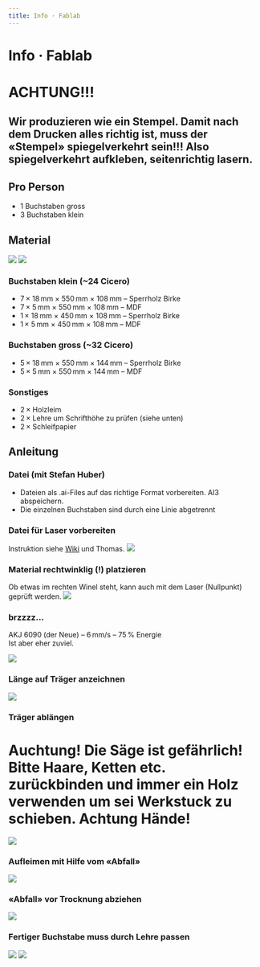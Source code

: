 ```yaml
---
title: Info · Fablab
---
```


# Info · Fablab

<div class='header'></div>

# ACHTUNG!!!
## Wir produzieren wie ein Stempel. Damit nach dem Drucken alles richtig ist, muss der «Stempel» spiegelverkehrt sein!!! Also spiegelverkehrt aufkleben, seitenrichtig lasern.


## Pro Person
* 1 Buchstaben gross
* 3 Buchstaben klein



## Material
![](./img/IMG_7766.JPG)
![](./img/IMG_7764.JPG)

### Buchstaben klein (~24 Cicero)
* 7 × 18 mm × 550 mm × 108 mm – Sperrholz Birke
* 7 × 5 mm × 550 mm × 108 mm – MDF
* 1 × 18 mm × 450 mm × 108 mm – Sperrholz Birke
* 1 × 5 mm × 450 mm × 108 mm – MDF

### Buchstaben gross (~32 Cicero)
* 5 × 18 mm × 550 mm × 144 mm – Sperrholz Birke
* 5 × 5 mm × 550 mm × 144 mm – MDF

### Sonstiges
* 2 × Holzleim
* 2 × Lehre um Schrifthöhe zu prüfen (siehe unten)
* 2 × Schleifpapier



## Anleitung

### Datei (mit Stefan Huber)
* Dateien als .ai-Files auf das richtige Format vorbereiten. AI3 abspeichern.
* Die einzelnen Buchstaben sind durch eine Linie abgetrennt

### Datei für Laser vorbereiten
Instruktion siehe [Wiki](http://wiki.zurich.fablab.ch/AKJ_6090) und Thomas.
![](./img/IMG_7750.JPG)

### Material rechtwinklig (!) platzieren
Ob etwas im rechten Winel steht, kann auch mit dem Laser (Nullpunkt) geprüft werden.
![](./img/IMG_7749.JPG)

### brzzzz...
AKJ 6090 (der Neue) – 6 mm/s – 75 % Energie  
Ist aber eher zuviel.

![](./img/IMG_7752.JPG)

### Länge auf Träger anzeichnen
![](./img/IMG_7756.JPG)



### Träger ablängen
# Auchtung! Die Säge ist gefährlich! Bitte Haare, Ketten etc. zurückbinden und immer ein Holz verwenden um sei Werkstuck zu schieben. Achtung Hände!

![](./img/IMG_7758.JPG)

### Aufleimen mit Hilfe vom «Abfall»
![](./img/IMG_7767.JPG)

### «Abfall» vor Trocknung abziehen
![](./img/IMG_7768.JPG)

### Fertiger Buchstabe muss durch Lehre passen
![](./img/IMG_7771.JPG)
![](./img/IMG_7770.JPG)
